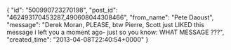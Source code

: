  {
   "id": "500990723270198",
   "post_id": "462493170453287_490608044308466",
   "from_name": "Pete Daoust",
   "message": "Derek Moran, PLEASE, btw Pierre, Scott just LIKED this message i left you a moment ago- just so you know: WHAT MESSAGE ???",
   "created_time": "2013-04-08T22:40:54+0000"
 }

